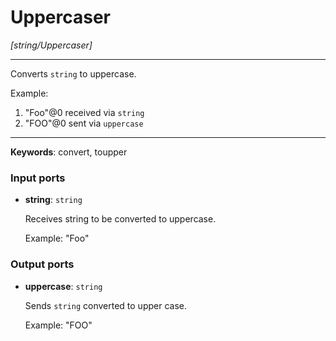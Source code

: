 # Uppercaser

_[string/Uppercaser]_

---

Converts `string`  to uppercase.  
  
Example:  
1. "Foo"@0  received via `string`  
2. "FOO"@0  sent via `uppercase`  

---

__Keywords__: convert, toupper

### Input ports

* __string__: ` string `

    Receives string to be converted to uppercase.
    
    Example:
    "Foo"

### Output ports

* __uppercase__: ` string `

    Sends `string` converted to upper case.
    
    Example:
    "FOO"

